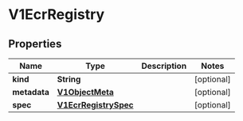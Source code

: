 # V1EcrRegistry

## Properties
Name | Type | Description | Notes
------------ | ------------- | ------------- | -------------
**kind** | **String** |  |  [optional]
**metadata** | [**V1ObjectMeta**](V1ObjectMeta.md) |  |  [optional]
**spec** | [**V1EcrRegistrySpec**](V1EcrRegistrySpec.md) |  |  [optional]
